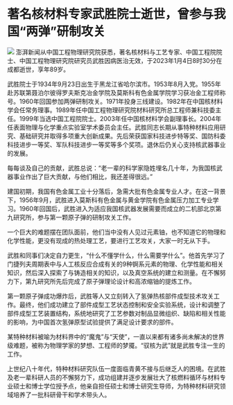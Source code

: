 # 著名核材料专家武胜院士逝世，曾参与我国“两弹”研制攻关

![](https://inews.gtimg.com/newsapp_bt/0/15595750805/1000)
澎湃新闻从中国工程物理研究院获悉，著名核材料与工艺专家、中国工程院院士、中国工程物理研究院研究员武胜因病医治无效，于2023年1月4日8时30分在成都逝世，享年89岁。

武胜院士于1934年9月23日出生于黑龙江省哈尔滨市。1953年8月入党。1955年赴苏联第聂泊尔彼得罗夫斯克冶金学院及莫斯科有色金属学院学习获冶金工程师称号。1960年回国参加两弹研制攻关。1971年投身三线建设。1982年在中国核材料学会任常务理事。1989年任中国工程物理研究院材料研究所总工程师兼科技委主任。1999年当选中国工程院院士。2003年任中国核材料学会副理事长。2004年任表面物理与化学重点实验室学术委员会主任。武胜同志长期从事特种材料应用研究、基础研究并取得多项重大创新成果。先后荣获国家科技进步特等奖、国防科委科技进步一等奖、军队科技进步一等奖等多个奖项。退休后仍关心支持核武器事业的发展。

每每谈及自己的贡献，武胜总说：“老一辈的科学家隐姓埋名几十年，为我国核武器事业作出了巨大贡献，与他们相比，我还差得很远。”

建国初期，我国有色金属工业十分落后，急需大批有色金属专业人才。在这一背景下，1956年9月，武胜进入莫斯科有色金属与黄金学院有色金属压力加工专业学习。1960年回国后，武胜进入为适应我国核武器发展需要而成立的二机部北京第九研究所，参与第一颗原子弹的研制攻关工作。

一个巨大的难题摆在团队面前，他们当中没有人见过元素铀，也不知道它的物理和化学性能，更没有现成的热处理工艺，要进行工艺攻关，大家一时无从下手。

武胜和同事们决定自力更生，“什么不懂学什么，什么需要学什么”。他首先学习了门捷列夫周期表中与人工核反应合成有关的9种锕系元素的物理、化学性能和相关知识，然后深入探索了与铸造相关的知识，以及真空系统的建立和测量。在不懈努力下，第九研究所先后完成了原子弹理论设计和高浓缩铀的提炼工作。

第一颗原子弹成功爆炸后，武胜等人又立刻转入了氢弹热核部件成型技术攻关工作。最终，他们成功建立了部件成型工艺状态控制和安全实验系统，设计和调整了部件成型工艺装置结构，系统地研究了工艺参数对制品显微组织、缺陷和相关性能的影响，为中国首次氢弹原型试验提供了满足设计要求的部件。

某特种材料被喻为材料界中的“魔鬼”与“天使”，一直以来都有诸多尚未解决的世界级难题，被称为物理学家的梦想、工程师的梦魇。“驭核为武”就是武胜专注一生的工作。

上世纪八十年代，特种材料研究队伍一度面临青黄不接与后继乏人的困境。在武胜及老一辈科研人员的不懈努力下，成功组建并逐步发展壮大了核燃料循环与材料专业硕士和博士学位授予点，他亲自担任硕士和博士研究生导师，为特种材料研究领域培养了一批科研骨干和学术带头人。

